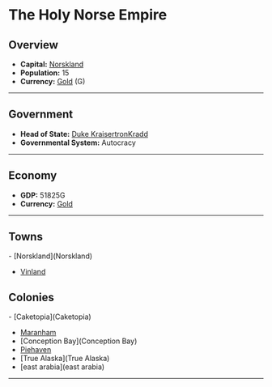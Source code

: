 # <!--NAME-->The Holy Norse Empire<!--NAME-->

## Overview

- **Capital:** <!--CAPITAL_LINK-->[Norskland](Norskland)<!--CAPITAL_LINK-->
- **Population:** <!--POPULATION-->15<!--POPULATION-->
- **Currency:** <!--CURRENCY_LINK-->[Gold](Gold)<!--CURRENCY_LINK--> (<!--CURRENCY_ABV-->G<!--CURRENCY_ABV-->)

---

## Government

- **Head of State:** <!--LEADER_TITLE_LINK-->[Duke KraisertronKradd](KraisertronKradd)<!--LEADER_TITLE_LINK-->
- **Governmental System:** <!--GOVERNMENT-->Autocracy<!--GOVERNMENT-->

---

## Economy

- **GDP:** <!--GDP-->51825G<!--GDP-->
- **Currency:** <!--CURRENCY_LINK-->[Gold](Gold)<!--CURRENCY_LINK-->

---

## Towns

<!--TOWNS-->- [Norskland](Norskland)
- [Vinland](Vinland)<!--TOWNS-->

## Colonies

<!--COLONIES-->- [Caketopia](Caketopia)
- [Maranham](Maranham)
- [Conception Bay](Conception Bay)
- [Piehaven](Piehaven)
- [True Alaska](True Alaska)
- [east arabia](east arabia)<!--COLONIES-->

---